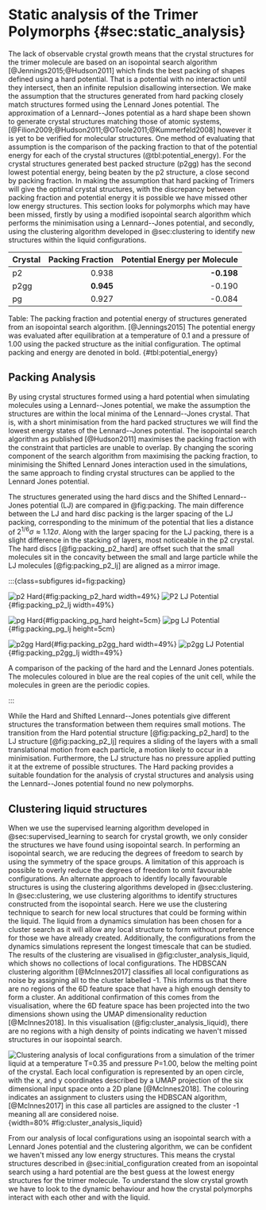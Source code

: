 # Static analysis of the Trimer Polymorphs {#sec:static_analysis}

The lack of observable crystal growth
means that the crystal structures for the trimer molecule
are based on an isopointal search algorithm [@Jennings2015;@Hudson2011]
which finds the best packing of shapes defined using a hard potential.
That is a potential with no interaction until they intersect,
then an infinite repulsion disallowing intersection.
We make the assumption that the structures generated from hard packing
closely match structures formed using the Lennard Jones potential.
The approximation of a Lennard--Jones potential as a hard shape
been shown to generate crystal structures
matching those of atomic systems, [@Filion2009;@Hudson2011;@OToole2011;@Kummerfeld2008]
however it is yet to be verified for molecular structures.
One method of evaluating that assumption
is the comparison of the packing fraction to that of the potential energy
for each of the crystal structures (@tbl:potential_energy).
For the crystal structures generated best packed structure (p2gg)
has the second lowest potential energy,
being beaten by the p2 structure,
a close second by packing fraction.
In making the assumption that hard packing of Trimers
will give the optimal crystal structures,
with the discrepancy between packing fraction and potential energy
it is possible we have missed other low energy structures.
This section looks for polymorphs which may have been missed,
firstly by using a modified isopointal search algorithm
which performs the minimisation using a Lennard--Jones potential,
and secondly, using the clustering algorithm developed in @sec:clustering
to identify new structures within the liquid configurations.

Crystal| Packing Fraction |Potential Energy per Molecule
-------| ----------------:|-------------:
p2     | 0.938            | **-0.198**
p2gg   | **0.945**        | -0.190
pg     | 0.927            | -0.084

Table: The packing fraction and potential energy of structures generated
from an isopointal search algorithm. [@Jennings2015]
The potential energy was evaluated after equilibration at a
temperature of 0.1 and a pressure of 1.00
using the packed structure as the initial configuration.
The optimal packing and energy are denoted in bold. {#tbl:potential_energy}

## Packing Analysis

By using crystal structures formed using a hard potential
when simulating molecules using a Lennard--Jones potential,
we make the assumption the structures
are within the local minima of the Lennard--Jones crystal.
That is, with a short minimisation from the hard packed structures
we will find the lowest energy states of the Lennard--Jones potential.
The isopointal search algorithm as published [@Hudson2011]
maximises the packing fraction with the constraint
that particles are unable to overlap.
By changing the scoring component of the search algorithm from
maximising the packing fraction,
to minimising the Shifted Lennard Jones interaction used in the simulations,
the same approach to finding crystal structures
can be applied to the Lennard Jones potential.

The structures generated using
the hard discs and the Shifted Lennard--Jones potential (LJ)
are compared in @fig:packing.
The main difference between the LJ and hard disc packing
is the larger spacing of the LJ packing,
corresponding to the minimum of the potential
that lies a distance of $2^{1/6}\sigma \approx 1.12\sigma$.
Along with the larger spacing for the LJ packing,
there is a slight difference in the stacking of layers,
most noticeable in the p2 crystal.
The hard discs [@fig:packing_p2_hard] are offset
such that the small molecules sit in the concavity between
the small and large particle
while the LJ molecules [@fig:packing_p2_lj] are aligned
as a mirror image.

:::{class=subfigures id=fig:packing}

![p2 Hard](../Projects/Crystal_Melting/figures/Trimer-p2-Hard.svg){#fig:packing_p2_hard width=49%}
![P2 LJ Potential](../Projects/Crystal_Melting/figures/Trimer-p2-LJ.svg){#fig:packing_p2_lj width=49%}

![pg
Hard](../Projects/Crystal_Melting/figures/Trimer-p1g1-Hard.svg){#fig:packing_pg_hard height=5cm}
![pg LJ
Potential](../Projects/Crystal_Melting/figures/Trimer-p1g1-LJ.svg){#fig:packing_pg_lj height=5cm}

![p2gg
Hard](../Projects/Crystal_Melting/figures/Trimer-p2gg-Hard.svg){#fig:packing_p2gg_hard width=49%}
![p2gg LJ
Potential](../Projects/Crystal_Melting/figures/Trimer-p2gg-LJ.svg){#fig:packing_p2gg_lj width=49%}

A comparison of the packing of the hard and the Lennard Jones potentials.
The molecules coloured in blue are the real copies of the unit cell,
while the molecules in green are the periodic copies.

:::

While the Hard and Shifted Lennard--Jones potentials
give different structures
the transformation between them requires small motions.
The transition from the Hard potential structure [@fig:packing_p2_hard]
to the LJ structure [@fig:packing_p2_lj]
requires a sliding of the layers
with a small translational motion from each particle,
a motion likely to occur in a minimisation.
Furthermore, the LJ structure has no pressure applied
putting it at the extreme of possible structures.
The Hard packing provides a suitable foundation
for the analysis of crystal structures
and analysis using the Lennard--Jones potential
found no new polymorphs.

## Clustering liquid structures

When we use the supervised learning algorithm
developed in @sec:supervised_learning
to search for crystal growth,
we only consider the structures we have found using isopointal search.
In performing an isopointal search,
we are reducing the degrees of freedom to search
by using the symmetry of the space groups.
A limitation of this approach is possible to overly reduce the degrees of freedom
to omit favourable configurations.
An alternate approach to identify locally favourable structures
is using the clustering algorithms developed in @sec:clustering.
In @sec:clustering, we use clustering algorithms to identify
structures constructed from the isopointal search.
Here we use the clustering technique
to search for new local structures
that could be forming within the liquid.
The liquid from a dynamics simulation
has been chosen for a cluster search
as it will allow any local structure to form
without preference for those we have already created.
Additionally, the configurations from the dynamics simulations
represent the longest timescale that can be studied.
The results of the clustering are visualised in @fig:cluster_analysis_liquid,
which shows no collections of local configurations.
The HDBSCAN clustering algorithm [@McInnes2017]
classifies all local configurations as noise
by assigning all to the cluster labelled -1.
This informs us that there are no regions of the 6D feature space
that have a high enough density to form a cluster.
An additional confirmation of this comes from the visualisation,
where the 6D feature space has been projected into the two dimensions shown
using the UMAP dimensionality reduction [@McInnes2018].
In this visualisation (@fig:cluster_analysis_liquid),
there are no regions with a high density of points
indicating we haven't missed structures in our isopointal search.

![Clustering analysis of local configurations
from a simulation of the trimer liquid
at a temperature $T=0.35$ and pressure $P=1.00$,
below the melting point of the crystal.
Each local configuration is represented by an open circle,
with the x, and y coordinates described by
a UMAP projection of the six dimensional input space
onto a 2D plane [@McInnes2018].
The colouring indicates an assignment to clusters
using the HDBSCAN algorithm, [@McInnes2017]
in this case all particles are assigned to the cluster -1
meaning all are considered noise.
](../Projects/Crystal_Melting/figures/clustering_liquid.svg){width=80% #fig:cluster_analysis_liquid}

From our analysis of local configurations
using an isopointal search with a Lennard Jones potential
and the clustering algorithm,
we can be confident we haven't missed any low energy structures.
This means the crystal structures described in @sec:initial_configuration
created from an isopointal search using a hard potential
are the best guess at the lowest energy structures for the trimer molecule.
To understand the slow crystal growth
we have to look to the dynamic behaviour
and how the crystal polymorphs interact with each other
and with the liquid.
